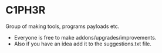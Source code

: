 # C1PH3R
Group of making tools, programs payloads etc.

* Everyone is free to make addons/upgrades/improvements.
* Also if you have an idea add it to the suggestions.txt file.
